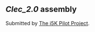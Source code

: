 *Clec_2.0* assembly
-----------------

Submitted by [The i5K Pilot Project](https://www.hgsc.bcm.edu/arthropods/bed-bug-genome-project).

